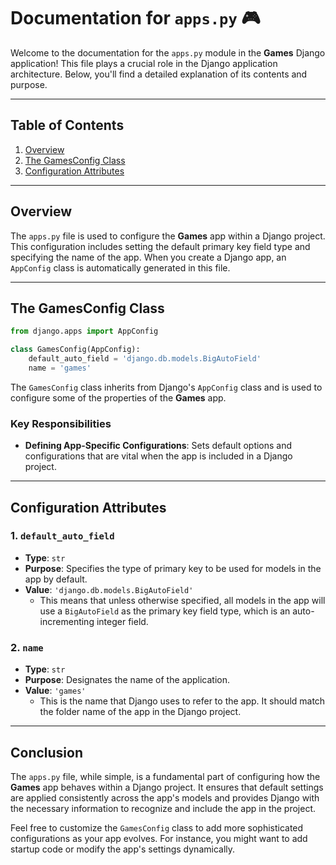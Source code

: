 # Documentation for `apps.py` 🎮

Welcome to the documentation for the `apps.py` module in the **Games** Django application! This file plays a crucial role in the Django application architecture. Below, you'll find a detailed explanation of its contents and purpose.

---

## Table of Contents
1. [Overview](#overview)
2. [The GamesConfig Class](#the-gamesconfig-class)
3. [Configuration Attributes](#configuration-attributes)

---

## Overview

The `apps.py` file is used to configure the **Games** app within a Django project. This configuration includes setting the default primary key field type and specifying the name of the app. When you create a Django app, an `AppConfig` class is automatically generated in this file. 

---

## The GamesConfig Class

```python
from django.apps import AppConfig

class GamesConfig(AppConfig):
    default_auto_field = 'django.db.models.BigAutoField'
    name = 'games'
```

The `GamesConfig` class inherits from Django's `AppConfig` class and is used to configure some of the properties of the **Games** app.

### Key Responsibilities
- **Defining App-Specific Configurations**: Sets default options and configurations that are vital when the app is included in a Django project.

---

## Configuration Attributes

### 1. `default_auto_field`
- **Type**: `str`
- **Purpose**: Specifies the type of primary key to be used for models in the app by default. 
- **Value**: `'django.db.models.BigAutoField'`
  - This means that unless otherwise specified, all models in the app will use a `BigAutoField` as the primary key field type, which is an auto-incrementing integer field.

### 2. `name`
- **Type**: `str`
- **Purpose**: Designates the name of the application.
- **Value**: `'games'`
  - This is the name that Django uses to refer to the app. It should match the folder name of the app in the Django project.

---

## Conclusion

The `apps.py` file, while simple, is a fundamental part of configuring how the **Games** app behaves within a Django project. It ensures that default settings are applied consistently across the app's models and provides Django with the necessary information to recognize and include the app in the project.

Feel free to customize the `GamesConfig` class to add more sophisticated configurations as your app evolves. For instance, you might want to add startup code or modify the app's settings dynamically.